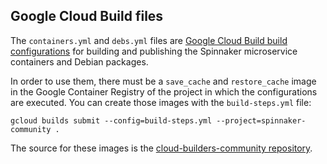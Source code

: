 ## Google Cloud Build files

The `containers.yml` and `debs.yml` files are
[Google Cloud Build build configurations](https://cloud.google.com/cloud-build/docs/build-config)
for building and publishing the Spinnaker microservice containers and Debian
packages.

In order to use them, there must be a `save_cache` and `restore_cache` image in
the Google Container Registry of the project in which the configurations are
executed. You can create those images with the `build-steps.yml` file:

```
gcloud builds submit --config=build-steps.yml --project=spinnaker-community .
```

The source for these images is the
[cloud-builders-community repository](https://github.com/GoogleCloudPlatform/cloud-builders-community/tree/master/cache).
